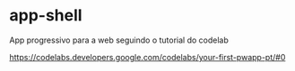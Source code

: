 # app-shell
App progressivo para a web seguindo o tutorial do codelab

https://codelabs.developers.google.com/codelabs/your-first-pwapp-pt/#0
